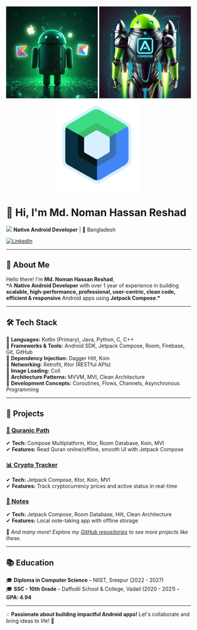 <p align="center">
  <img src="https://github.com/nomanreshad/nomanreshad/blob/main/android-robot.png" width="250"/>
  <img src="https://github.com/nomanreshad/nomanreshad/blob/main/android-robot-jetpack-compose-logo.png" width="250"/>
  <img src="https://github.com/nomanreshad/nomanreshad/blob/main/compose-logo.png" width="230"/>
</p>

# 👋 Hi, I'm Md. Noman Hassan Reshad  
<img src="https://upload.wikimedia.org/wikipedia/commons/6/66/Android_robot.png" width="25"/> **Native Android Developer** | 📍 Bangladesh  

[![LinkedIn](https://img.shields.io/badge/LinkedIn-nomanreshad-0077B5?style=flat&logo=linkedin)](https://linkedin.com/in/nomanreshad)  

---

## 📝 About Me  
Hello there! I'm **Md. Noman Hassan Reshad**,  
❝A **Native Android Developer** with over 1 year of experience in building **scalable, high-performance, professional, user-centric, clean code, efficient & responsive** Android apps using **Jetpack Compose**.❞  

<!--💼 **Available for Freelance Work on [Fiverr](https://www.fiverr.com/noman_reshad)**-->  

---

## 🛠 Tech Stack  
🔹 **Languages:** Kotlin (Primary), Java, Python, C, C++  
🔹 **Frameworks & Tools:** Android SDK, Jetpack Compose, Room, Firebase, Git, GitHub  
🔹 **Dependency Injection:** Dagger Hilt, Koin  
🔹 **Networking:** Retrofit, Ktor (RESTful APIs)  
🔹 **Image Loading:** Coil  
🔹 **Architecture Patterns:** MVVM, MVI, Clean Architecture  
🔹 **Development Concepts:** Coroutines, Flows, Channels, Asynchronous Programming  

---

## 🚀 Projects  

### [📖 Quranic Path](https://github.com/nomanreshad/QuranicPath)  
✔ **Tech:** Compose Multiplatform, Ktor, Room Database, Koin, MVI  
✔ **Features:** Read Quran online/offline, smooth UI with Jetpack Compose  

### [📊 Crypto Tracker](https://github.com/nomanreshad/CryptoTracker)  
✔ **Tech:** Jetpack Compose, Ktor, Koin, MVI  
✔ **Features:** Track cryptocurrency prices and active status in real-time  

### [📝 Notes](https://github.com/nomanreshad/Notes)  
✔ **Tech:** Jetpack Compose, Room Database, Hilt, Clean Architecture  
✔ **Features:** Local note-taking app with offline storage  

🔹 *And many more! Explore my [GitHub repositories](https://github.com/nomanreshad?tab=repositories) to see more projects like these.*  

---

## 📚 Education  
🎓 **Diploma in Computer Science** – NIIST, Sreepur (2022 - 2027)  
🎓 **SSC - 10th Grade** – Daffodil School & College, Vadail (2020 - 2021) **- GPA: 4.94**  

---

💡 **Passionate about building impactful Android apps!** Let's collaborate and bring ideas to life! 🚀  
